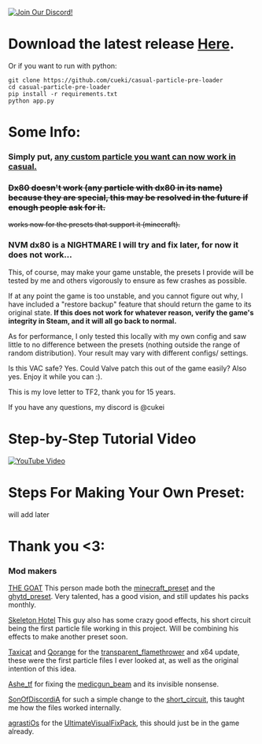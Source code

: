[![Join Our Discord!](https://img.shields.io/badge/Discord-Join%20Us-7289DA.svg?style=for-the-badge&logo=discord&logoColor=white)](https://discord.com/invite/2SZbfXzKYQ)

# Download the latest release [Here](https://github.com/cueki/casual-particle-pre-loader/releases/).

Or if you want to run with python:

```
git clone https://github.com/cueki/casual-particle-pre-loader
cd casual-particle-pre-loader
pip install -r requirements.txt
python app.py
```
# Some Info:

### Simply put, <ins> any custom particle you want can now work in casual. </ins>

### <s> Dx80 doesn't work (any particle with dx80 in its name) because they are special, this may be resolved in the future if enough people ask for it. </s>

<s> works now for the presets that support it (minecraft). </s>

### NVM dx80 is a NIGHTMARE I will try and fix later, for now it does not work...

This, of course, may make your game unstable, the presets I provide will be tested by me and others vigorously to ensure as few crashes as possible.

If at any point the game is too unstable, and you cannot figure out why, I have included a "restore backup" feature that should return the game to its original state. **If this does not work for whatever reason, verify the game's integrity in Steam, and it will all go back to normal.**

As for performance, I only tested this locally with my own config and saw little to no difference between the presets (nothing outside the range of random distribution). Your result may vary with different configs/ settings.

Is this VAC safe? Yes. Could Valve patch this out of the game easily? Also yes. Enjoy it while you can :).

This is my love letter to TF2, thank you for 15 years.

If you have any questions, my discord is @cukei

# Step-by-Step Tutorial Video

[![YouTube Video](https://img.youtube.com/vi/3ETcjUPCqZI/0.jpg)](https://youtu.be/3ETcjUPCqZI)

# Steps For Making Your Own Preset:

will add later

# Thank you <3:
### Mod makers

[THE GOAT](https://gamebanana.com/members/2133251) This person made both the [minecraft_preset](https://gamebanana.com/mods/435309) and the [ghytd_preset](https://gamebanana.com/mods/451166). Very talented, has a good vision, and still updates his packs monthly. 

[Skeleton Hotel](https://gamebanana.com/members/1414545) This guy also has some crazy good effects, his short circuit being the first particle file working in this project. Will be combining his effects to make another preset soon.

[Taxicat](https://gamebanana.com/members/1333549) and [Qorange](https://gamebanana.com/members/2060075) for the [transparent_flamethrower](https://gamebanana.com/mods/348622) and x64 update, these were the first particle files I ever looked at, as well as the original intention of this idea.

[Ashe_tf](https://gamebanana.com/members/1932153) for fixing the [medicgun_beam](https://gamebanana.com/mods/437447) and its invisible nonsense.

[SonOfDiscordiA](https://gamebanana.com/members/2670597) for such a simple change to the [short_circuit](https://gamebanana.com/mods/446897), this taught me how the files worked internally. 

[agrastiOs](https://github.com/agrastiOs) for the [UltimateVisualFixPack](https://github.com/agrastiOs/Ultimate-TF2-Visual-Fix-Pack), this should just be in the game already.
